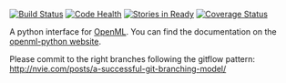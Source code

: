 [![Build Status](https://travis-ci.org/openml/openml-python.svg)](https://travis-ci.org/openml/openml-python)
[![Code Health](https://landscape.io/github/openml/openml-python/master/landscape.svg)](https://landscape.io/github/openml/openml-python/master)
[![Stories in Ready](https://badge.waffle.io/openml/openml-python.png?label=ready&title=Ready)](https://waffle.io/openml/openml-python)
[![Coverage Status](https://coveralls.io/repos/github/openml/openml-python/badge.svg?branch=develop)](https://coveralls.io/github/openml/openml-python?branch=develop)

A python interface for [OpenML](http://openml.org). You can find the documentation on the [openml-python website](https://openml.github.io/openml-python).

Please commit to the right branches following the gitflow pattern:
http://nvie.com/posts/a-successful-git-branching-model/
